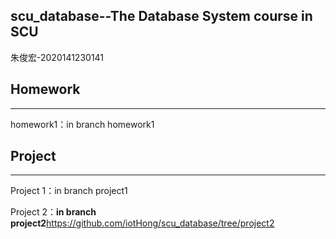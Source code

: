 scu_database--The Database System course in SCU
-------------------------------
朱俊宏-2020141230141

## Homework 
----------------------------------
homework1：in branch homework1


## Project 
--------------------------------------
Project 1：in branch project1

Project 2：**in branch project2**https://github.com/iotHong/scu_database/tree/project2


